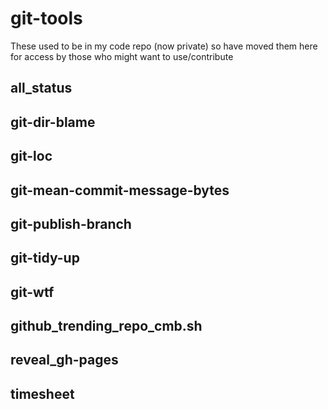 # git-tools

These used to be in my code repo (now private) so have moved them here for
access by those who might want to use/contribute

## all_status


## git-dir-blame


## git-loc


## git-mean-commit-message-bytes


## git-publish-branch


## git-tidy-up


## git-wtf


## github_trending_repo_cmb.sh


## reveal_gh-pages


## timesheet
